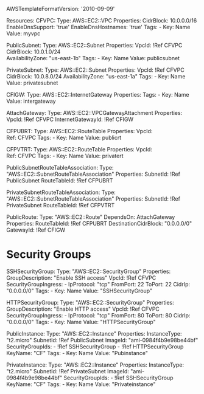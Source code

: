 AWSTemplateFormatVersion: '2010-09-09'

Resources:
  CFVPC:
    Type: AWS::EC2::VPC
    Properties:
      CidrBlock: 10.0.0.0/16
      EnableDnsSupport: 'true'
      EnableDnsHostnames: 'true'
      Tags:
        - Key: Name
          Value: myvpc

  PublicSubnet:
    Type: AWS::EC2::Subnet
    Properties:
      VpcId: !Ref CFVPC
      CidrBlock: 10.0.1.0/24  
      AvailabilityZone: "us-east-1b"
      Tags:
        - Key: Name
          Value: publicsubnet

  PrivateSubnet:
    Type: AWS::EC2::Subnet
    Properties:
      VpcId: !Ref CFVPC
      CidrBlock: 10.0.8.0/24
      AvailabilityZone: "us-east-1a"
      Tags:
        - Key: Name
          Value: privatesubnet

  CFIGW:
    Type: AWS::EC2::InternetGateway
    Properties:
      Tags:
        - Key: Name
          Value: intergateway

  AttachGateway:
    Type: AWS::EC2::VPCGatewayAttachment
    Properties:
      VpcId: !Ref CFVPC
      InternetGatewayId: !Ref CFIGW 

  CFPUBRT:
    Type: AWS::EC2::RouteTable
    Properties:
      VpcId:  
        Ref: CFVPC
      Tags:
        - Key: Name
          Value: publicrt

  CFPVTRT:
    Type: AWS::EC2::RouteTable
    Properties:
      VpcId:  
        Ref: CFVPC
      Tags:
        - Key: Name
          Value: privatert

  PublicSubnetRouteTableAssociation:
    Type: "AWS::EC2::SubnetRouteTableAssociation"
    Properties:
      SubnetId: !Ref PublicSubnet
      RouteTableId: !Ref CFPUBRT

  PrivateSubnetRouteTableAssociation:
    Type: "AWS::EC2::SubnetRouteTableAssociation"
    Properties:
      SubnetId: !Ref PrivateSubnet
      RouteTableId: !Ref CFPVTRT

  PublicRoute:
    Type: "AWS::EC2::Route"
    DependsOn: AttachGateway
    Properties:
      RouteTableId: !Ref CFPUBRT
      DestinationCidrBlock: "0.0.0.0/0"
      GatewayId: !Ref CFIGW

  # Security Groups
  SSHSecurityGroup:
    Type: "AWS::EC2::SecurityGroup"
    Properties:
      GroupDescription: "Enable SSH access"
      VpcId: !Ref CFVPC
      SecurityGroupIngress:
        - IpProtocol: "tcp"
          FromPort: 22
          ToPort: 22
          CidrIp: "0.0.0.0/0"
      Tags:
        - Key: Name
          Value: "SSHSecurityGroup"

  HTTPSecurityGroup:
    Type: "AWS::EC2::SecurityGroup"
    Properties:
      GroupDescription: "Enable HTTP access"
      VpcId: !Ref CFVPC
      SecurityGroupIngress:
        - IpProtocol: "tcp"
          FromPort: 80
          ToPort: 80
          CidrIp: "0.0.0.0/0"
      Tags:
        - Key: Name
          Value: "HTTPSecurityGroup"

  PublicInstance:
    Type: "AWS::EC2::Instance"
    Properties:
      InstanceType: "t2.micro"
      SubnetId: !Ref PublicSubnet
      ImageId: "ami-0984f4b9e98be44bf"  
      SecurityGroupIds:
        - !Ref SSHSecurityGroup
        - !Ref HTTPSecurityGroup
      KeyName: "CF" 
      Tags:
        - Key: Name
          Value: "Pubinstance"
 
  PrivateInstance:
    Type: "AWS::EC2::Instance"
    Properties:
      InstanceType: "t2.micro"
      SubnetId: !Ref PrivateSubnet
      ImageId: "ami-0984f4b9e98be44bf"
      SecurityGroupIds:
        - !Ref SSHSecurityGroup
      KeyName: "CF" 
      Tags:
        - Key: Name
          Value: "Privateinstance"
